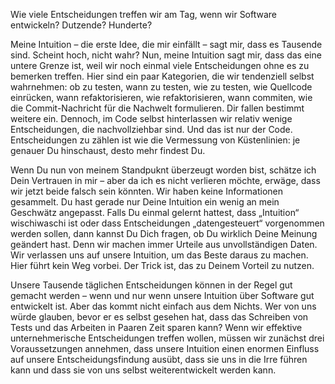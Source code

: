 Wie viele Entscheidungen treffen wir am Tag, wenn wir Software entwickeln? Dutzende? Hunderte?

Meine Intuition &ndash; die erste Idee, die mir einfällt &ndash; sagt mir, dass es Tausende sind. Scheint hoch, nicht wahr? Nun, meine Intuition sagt mir, dass das eine untere Grenze ist, weil wir noch einmal viele Entscheidungen ohne es zu bemerken treffen. Hier sind ein paar Kategorien, die wir tendenziell selbst wahrnehmen: ob zu testen, wann zu testen, wie zu testen, wie Quellcode einrücken, wann refaktorisieren, wie refaktorisieren, wann commiten, wie die Commit-Nachricht für die Nachwelt formulieren. Dir fallen bestimmt weitere ein. Dennoch, im Code selbst hinterlassen wir relativ wenige Entscheidungen, die nachvollziehbar sind. Und das ist nur der Code. Entscheidungen zu zählen ist wie die Vermessung von Küstenlinien: je genauer Du hinschaust, desto mehr findest Du.

Wenn Du nun von meinem Standpuknt überzeugt worden bist, schätze ich Dein Vertrauen in mir &ndash; aber da ich es nicht verlieren möchte, erwäge, dass wir jetzt beide falsch sein könnten. Wir haben keine Informationen gesammelt. Du hast gerade nur Deine Intuition ein wenig an mein Geschwätz angepasst. Falls Du einmal gelernt hattest, dass „Intuition“ wischiwaschi ist oder dass Entscheidungen „datengesteuert“ vorgenommen werden sollen, dann kannst Du Dich fragen, ob Du wirklich Deine Meinung geändert hast. Denn wir machen immer Urteile aus unvollständigen Daten. Wir verlassen uns auf unsere Intuition, um das Beste daraus zu machen. Hier führt kein Weg vorbei. Der Trick ist, das zu Deinem Vorteil zu nutzen.

Unsere Tausende täglichen Entscheidungen können in der Regel gut gemacht werden &ndash; wenn und nur wenn unsere Intuition über Software gut entwickelt ist. Aber das kommt nicht einfach aus dem Nichts. Wer von uns würde glauben, bevor er es selbst gesehen hat, dass das Schreiben von Tests und das Arbeiten in Paaren Zeit sparen kann? Wenn wir effektive unternehmerische Entscheidungen treffen wollen, müssen wir zunächst drei Voraussetzungen annehmen, dass unsere Intuition einen enormen Einfluss auf unsere Entscheidungsfindung ausübt, dass sie uns in die Irre führen kann und dass sie von uns selbst weiterentwickelt werden kann. 
